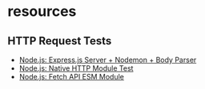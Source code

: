 # resources

## HTTP Request Tests
  * [Node.js: Express.js Server + Nodemon + Body Parser](https://github.com/ztephm/resources/tree/main/request-tests/node_express_server)
  * [Node.js: Native HTTP Module Test](https://github.com/ztephm/resources/tree/main/request-tests/node_http)
  * [Node.js: Fetch API ESM Module](https://github.com/ztephm/resources/tree/main/request-tests/node-fetch-esm)
